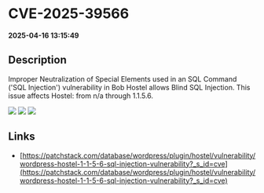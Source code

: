 # CVE-2025-39566

**2025-04-16 13:15:49**

## Description
Improper Neutralization of Special Elements used in an SQL Command ('SQL Injection') vulnerability in Bob Hostel allows Blind SQL Injection. This issue affects Hostel: from n/a through 1.1.5.6.

![](https://img.shields.io/static/v1?label=Score&message=7.6&color=red)
![](https://img.shields.io/static/v1?label=Severity&message=HIGH&color=red)
![](https://img.shields.io/static/v1?label=CWE&message=SQL&color=green)

## Links
- [https://patchstack.com/database/wordpress/plugin/hostel/vulnerability/wordpress-hostel-1-1-5-6-sql-injection-vulnerability?_s_id=cve](https://patchstack.com/database/wordpress/plugin/hostel/vulnerability/wordpress-hostel-1-1-5-6-sql-injection-vulnerability?_s_id=cve)
